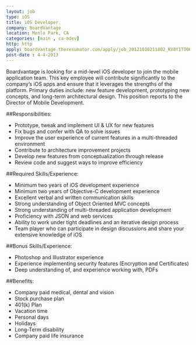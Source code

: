 ```yaml
---
layout: job
type: iOS
title: iOS Developer
company: BoardVantage
location: Menlo Park, CA
categories: [main , ca-mdev]
http: http
apply: boardvantage.theresumator.com/apply/job_20121010211802_KV8Y1TO0KK15MGWQ/IOS-Developer.html
post-date : 4-4-2013
---
```


Boardvantage is looking for a mid-level iOS developer to join the mobile application team. This key employee will contribute significantly to the company’s iOS apps and ensure that it leverages the strengths of the platform. Primary duties include: new feature development, prototyping new concepts, and long-term architectural design. This position reports to the Director of Mobile Development.

##Responsibilities:

* Prototype, tweak and implement UI & UX for new features
* Fix bugs and confer with QA to solve issues
* Improve the user experience of current features in a multi-threaded environment
* Contribute to architecture improvement projects
* Develop new features from conceptualization through release
* Review code and suggest ways to improve efficiency

##Required Skills/Experience:

* Minimum two years of iOS development experience
* Minimum two years of Objective-C development experience
* Excellent verbal and written communication skills
* Strong understanding of Object Oriented MVC concepts
* Strong understanding of multi-threaded application development
* Proficiency with JSON and web services
* Ability to work under tight deadlines and an iterative design process
* Team player who can participate in design discussions and share your extensive knowledge of iOS

##Bonus Skills/Experience:

* Photoshop and Illustrator experience
* Experience implementing security features (Encryption and Certificates)
* Deep understanding of, and experience working with, PDFs

##Benefits:

* Company paid medical, dental and vision
* Stock purchase plan
* 401(k) Plan
* Vacation time
* Personal days
* Holidays
* Long-Term disability
* Company paid life insurance
